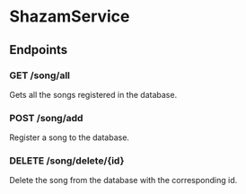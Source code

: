 # ShazamService

## Endpoints

### GET /song/all
Gets all the songs registered in the database.

### POST /song/add
Register a song to the database.

### DELETE /song/delete/{id}
Delete the song from the database with the corresponding id.
